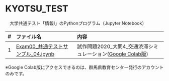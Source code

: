# KYOTSU_TEST
　大学共通テスト「情報Ⅰ」のPythonプログラム（Jupyter Notebook）

| # | ファイル名 | 内容 |
|--:|:--|:--|
| 1 | [Exam00_共通テストサンプル_04.ipynb](https://github.com/s-sasaki-gunma/KYOTSU_TEST/blob/main/Exam00_%E5%85%B1%E9%80%9A%E3%83%86%E3%82%B9%E3%83%88%E3%82%B5%E3%83%B3%E3%83%97%E3%83%AB_04.ipynb) | 試作問題2020_大問4_交通渋滞シミュレーション([Google Colab版](https://colab.research.google.com/drive/1btprnhbtUoi07Z1oF63Bp8XB_LTg8SLt?usp=sharing))|

※Google Colab版にアクセスできるのは、群馬県教育センター発行のアカウントのみです。
